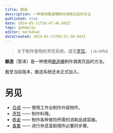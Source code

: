 ```yaml
---
title: 酿造
description: 一种使用酿造桶制作酒类饮品的方法
published: true
date: 2024-05-21T16:47:46.603Z
tags: gameplay
editor: markdown
dateCreated: 2024-05-11T09:51:18.943Z
---
```


> 关于制作食物的烹饪系统，请见[烹饪](/zh/cooking)。
{.is-info}

**酿造**（暂译）是一种使用[酿造桶](/zh/items/这里应该有个链接但是没有对应的官方英译)制作酒类饮品的方法。

截至当前版本，酿造系统还未正式加入。

# 另见

- [合成](/zh/crafting) —— 使用工作台制作升级物件。
- [烹饪](/zh/cooking) —— 制作料理。
- [炼金](/zh/alchemy) —— 制作各种冒险所需的消耗品或容器。
- [香薰](/zh/aloma) —— 进行休息室剧情所必要的步骤。
